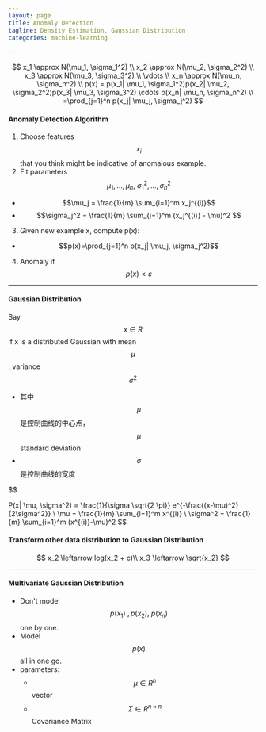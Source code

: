 ```yaml
---
layout: page
title: Anomaly Detection
tagline: Density Estimation, Gaussian Distribution
categories: machine-learning

---
```


$$
x_1 \approx N(\mu_1, \sigma_1^2)
\\
x_2 \approx N(\mu_2, \sigma_2^2)
\\
x_3 \approx N(\mu_3, \sigma_3^2)
\\
\vdots
\\
x_n \approx N(\mu_n, \sigma_n^2)
\\
p(x) = p(x_1| \mu_1, \sigma_1^2)p(x_2| \mu_2, \sigma_2^2)p(x_3| \mu_3, \sigma_3^2) \cdots p(x_n| \mu_n, \sigma_n^2)
\\
=\prod_{j=1}^n p(x_j| \mu_j, \sigma_j^2)
$$


#### Anomaly Detection Algorithm

1. Choose features $$x_i$$ that you think might be indicative of anomalous example.
2. Fit parameters $$\mu_1,...,\mu_n, \ \sigma_1^2,...,\sigma_n^2$$
  - $$\mu_j = \frac{1}{m} \sum_{i=1}^m x_j^{(i)}$$
  - $$\sigma_j^2 = \frac{1}{m} \sum_{i=1}^m (x_j^{(i)} - \mu)^2 $$
3. Given new example x,  compute p(x):
  - $$p(x)=\prod_{j=1}^n p(x_j| \mu_j, \sigma_j^2)$$
4. Anomaly if $$ p(x) < \varepsilon $$

---

#### Gaussian Distribution

Say $$x \in R$$ if x is a distributed Gaussian with mean $$\mu$$, variance $$\sigma^2$$

- 其中$$\mu$$是控制曲线的中心点，$$\mu$$ standard deviation
- $$\sigma$$是控制曲线的宽度

$$

P(x| \mu, \sigma^2) = \frac{1}{\sigma \sqrt{2 \pi}} e^{-\frac{(x-\mu)^2}{2\sigma^2}}
\\
\mu = \frac{1}{m} \sum_{i=1}^m x^{(i)}
\\
\sigma^2 = \frac{1}{m} \sum_{i=1}^m (x^{(i)}-\mu)^2
$$

#### Transform other data distribution to Gaussian Distribution

$$
x_2 \leftarrow log(x_2 + c)\\
x_3 \leftarrow \sqrt{x_2}
$$

---

#### Multivariate Gaussian Distribution

- Don't model $$p(x_1) \ , p(x_2), \  p(x_n)$$ one by one.
- Model $$p(x)$$ all in one go.
- parameters:
  + $$\mu \in R^n$$ vector
  + $$\Sigma \in R^{n \times n}$$ Covariance Matrix
